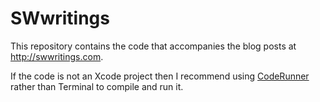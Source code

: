 SWwritings
==========

This repository contains the code that accompanies the blog posts at http://swwritings.com.

If the code is not an Xcode project then I recommend using [CodeRunner](http://krillapps.com/coderunner/) rather than Terminal to compile and run it.